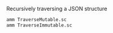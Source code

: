 Recursively traversing a JSON structure

```bash
amm TraverseMutable.sc
amm TraverseImmutable.sc
```